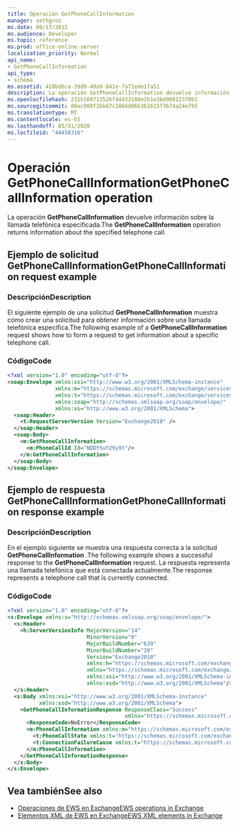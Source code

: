 ```yaml
---
title: Operación GetPhoneCallInformation
manager: sethgros
ms.date: 09/17/2015
ms.audience: Developer
ms.topic: reference
ms.prod: office-online-server
localization_priority: Normal
api_name:
- GetPhoneCallInformation
api_type:
- schema
ms.assetid: 418bd6ca-39d9-49a9-841e-7a71ede1fa51
description: La operación GetPhoneCallInformation devuelve información sobre la llamada telefónica especificada.
ms.openlocfilehash: 231b160713526f44433188e2b1e3bd98012370b1
ms.sourcegitcommit: 88ec988f2bb67c1866d06b361615f3674a24e795
ms.translationtype: MT
ms.contentlocale: es-ES
ms.lasthandoff: 05/31/2020
ms.locfileid: "44458316"
---
```

# <a name="getphonecallinformation-operation"></a><span data-ttu-id="a7b42-103">Operación GetPhoneCallInformation</span><span class="sxs-lookup"><span data-stu-id="a7b42-103">GetPhoneCallInformation operation</span></span>

<span data-ttu-id="a7b42-104">La operación **GetPhoneCallInformation** devuelve información sobre la llamada telefónica especificada.</span><span class="sxs-lookup"><span data-stu-id="a7b42-104">The **GetPhoneCallInformation** operation returns information about the specified telephone call.</span></span> 
  
## <a name="getphonecallinformation-request-example"></a><span data-ttu-id="a7b42-105">Ejemplo de solicitud GetPhoneCallInformation</span><span class="sxs-lookup"><span data-stu-id="a7b42-105">GetPhoneCallInformation request example</span></span>

### <a name="description"></a><span data-ttu-id="a7b42-106">Descripción</span><span class="sxs-lookup"><span data-stu-id="a7b42-106">Description</span></span>

<span data-ttu-id="a7b42-107">El siguiente ejemplo de una solicitud **GetPhoneCallInformation** muestra cómo crear una solicitud para obtener información sobre una llamada telefónica específica.</span><span class="sxs-lookup"><span data-stu-id="a7b42-107">The following example of a **GetPhoneCallInformation** request shows how to form a request to get information about a specific telephone call.</span></span> 
  
### <a name="code"></a><span data-ttu-id="a7b42-108">Código</span><span class="sxs-lookup"><span data-stu-id="a7b42-108">Code</span></span>

```xml
<?xml version="1.0" encoding="utf-8"?>
<soap:Envelope xmlns:xsi="http://www.w3.org/2001/XMLSchema-instance"
               xmlns:m="https://schemas.microsoft.com/exchange/services/2006/messages"
               xmlns:t="https://schemas.microsoft.com/exchange/services/2006/types"
               xmlns:soap="http://schemas.xmlsoap.org/soap/envelope/"
               xmlns:xs="http://www.w3.org/2001/XMLSchema">
  <soap:Header>
    <t:RequestServerVersion Version="Exchange2010" />
  </soap:Header>
  <soap:Body>
    <m:GetPhoneCallInformation>
      <m:PhoneCallId Id="NDDY5uY29y9t"/>
    </m:GetPhoneCallInformation>
  </soap:Body>
</soap:Envelope>
```

## <a name="getphonecallinformation-response-example"></a><span data-ttu-id="a7b42-109">Ejemplo de respuesta GetPhoneCallInformation</span><span class="sxs-lookup"><span data-stu-id="a7b42-109">GetPhoneCallInformation response example</span></span>

### <a name="description"></a><span data-ttu-id="a7b42-110">Descripción</span><span class="sxs-lookup"><span data-stu-id="a7b42-110">Description</span></span>

<span data-ttu-id="a7b42-111">En el ejemplo siguiente se muestra una respuesta correcta a la solicitud **GetPhoneCallInformation** .</span><span class="sxs-lookup"><span data-stu-id="a7b42-111">The following example shows a successful response to the **GetPhoneCallInformation** request.</span></span> <span data-ttu-id="a7b42-112">La respuesta representa una llamada telefónica que está conectada actualmente.</span><span class="sxs-lookup"><span data-stu-id="a7b42-112">The response represents a telephone call that is currently connected.</span></span> 
  
### <a name="code"></a><span data-ttu-id="a7b42-113">Código</span><span class="sxs-lookup"><span data-stu-id="a7b42-113">Code</span></span>

```xml
<?xml version="1.0" encoding="utf-8"?>
<s:Envelope xmlns:s="http://schemas.xmlsoap.org/soap/envelope/">
  <s:Header>
    <h:ServerVersionInfo MajorVersion="14" 
                         MinorVersion="0" 
                         MajorBuildNumber="639" 
                         MinorBuildNumber="20" 
                         Version="Exchange2010" 
                         xmlns:h="https://schemas.microsoft.com/exchange/services/2006/types" 
                         xmlns="https://schemas.microsoft.com/exchange/services/2006/types" 
                         xmlns:xsi="http://www.w3.org/2001/XMLSchema-instance" 
                         xmlns:xsd="http://www.w3.org/2001/XMLSchema"/>
  </s:Header>
  <s:Body xmlns:xsi="http://www.w3.org/2001/XMLSchema-instance" 
          xmlns:xsd="http://www.w3.org/2001/XMLSchema">
    <GetPhoneCallInformationResponse ResponseClass="Success" 
                                     xmlns="https://schemas.microsoft.com/exchange/services/2006/messages">
      <ResponseCode>NoError</ResponseCode>
      <m:PhoneCallInformation xmlns:m="https://schemas.microsoft.com/exchange/services/2006/messages">
        <t:PhoneCallState xmlns:t="https://schemas.microsoft.com/exchange/services/2006/types">Connected</t:PhoneCallState>
        <t:ConnectionFailureCause xmlns:t="https://schemas.microsoft.com/exchange/services/2006/types">None</t:ConnectionFailureCause>
      </m:PhoneCallInformation>
    </GetPhoneCallInformationResponse>
  </s:Body>
</s:Envelope>
```

## <a name="see-also"></a><span data-ttu-id="a7b42-114">Vea también</span><span class="sxs-lookup"><span data-stu-id="a7b42-114">See also</span></span>

- [<span data-ttu-id="a7b42-115">Operaciones de EWS en Exchange</span><span class="sxs-lookup"><span data-stu-id="a7b42-115">EWS operations in Exchange</span></span>](ews-operations-in-exchange.md)
- [<span data-ttu-id="a7b42-116">Elementos XML de EWS en Exchange</span><span class="sxs-lookup"><span data-stu-id="a7b42-116">EWS XML elements in Exchange</span></span>](ews-xml-elements-in-exchange.md)

